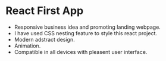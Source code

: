 # React First App
- Responsive business idea and promoting landing webpage. 
- I have used CSS nesting feature to style this react project.
- Modern adstract design.
- Animation.
- Compatible in all devices with pleasent user interface.
